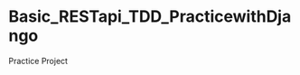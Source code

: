 # Basic_RESTapi_TDD_PracticewithDjango
Practice Project

<!-- Tools Used in this project:
Python, Django, django REST_API, Postgresql, Docker, Tracvis for CI


Tavis Link of this project:

https://travis-ci.com/github/PythonDjangoJavascript/Basic_RESTapi_TDD_PracticewithDjango/branches -->
